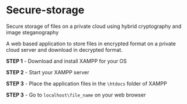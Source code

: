 # Secure-storage
Secure storage of files on a private cloud using hybrid cryptography and image steganography

A web based application to store files in encrypted format on a private cloud server and download in decrypted format.

**STEP 1** - Download and install XAMPP for your OS

**STEP 2** - Start your XAMPP server

**STEP 3** - Place the application files in the `\htdocs` folder of XAMPP

**STEP 3** - Go to `localhost\file_name` on your web browser
